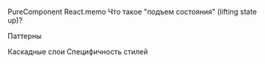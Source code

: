 PureComponent React.memo 
Что такое "подъем состояния" (lifting state up)?

Паттерны

Каскадные слои
Специфичность стилей
